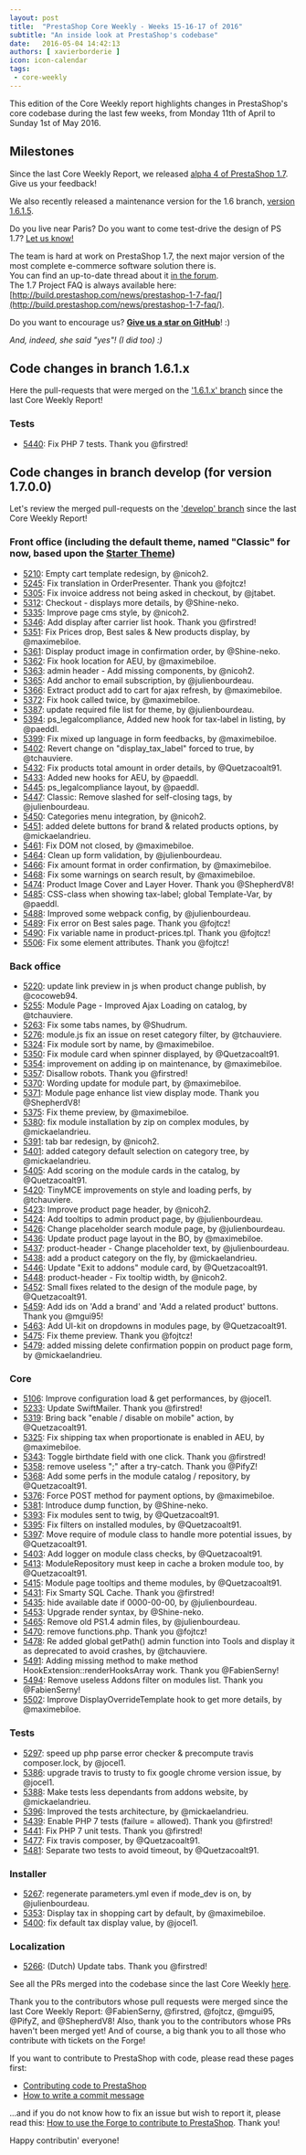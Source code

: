 ```yaml
---
layout: post
title:  "PrestaShop Core Weekly - Weeks 15-16-17 of 2016"
subtitle: "An inside look at PrestaShop's codebase"
date:   2016-05-04 14:42:13
authors: [ xavierborderie ]
icon: icon-calendar
tags:
 - core-weekly
---
```


This edition of the Core Weekly report highlights changes in PrestaShop's core codebase during the last few weeks, from Monday 11th of April to Sunday 1st of May 2016.


## Milestones

Since the last Core Weekly Report, we released [alpha 4 of PrestaShop 1.7](http://build.prestashop.com/news/here-comes-prestashop-1-7-alpha-4/). Give us your feedback!

We also recently released a maintenance version for the 1.6 branch, [version 1.6.1.5](http://build.prestashop.com/news/prestashop-1615-maintenance-release/).

Do you live near Paris? Do you want to come test-drive the design of PS 1.7? [Let us know!](http://build.prestashop.com/news/call-for-user-testing-volunteers/)

The team is hard at work on PrestaShop 1.7, the next major version of the most complete e-commerce software solution there is. <br/>
You can find an up-to-date thread about it [in the forum](https://www.prestashop.com/forums/topic/480580-want-to-know-more-about-17/).<br/>
The 1.7 Project FAQ is always available here: [http://build.prestashop.com/news/prestashop-1-7-faq/](http://build.prestashop.com/news/prestashop-1-7-faq/).

Do you want to encourage us? **[Give us a star on GitHub](https://github.com/PrestaShop/PrestaShop)**! :)

<i>And, indeed, she said "yes"! (I did too) :)</i>


## Code changes in branch 1.6.1.x

Here the pull-requests that were merged on the ['1.6.1.x' branch](https://github.com/PrestaShop/PrestaShop/tree/1.6.1.x) since the last Core Weekly Report!


### Tests

 * [5440](https://github.com/PrestaShop/PrestaShop/pull/5440): Fix PHP 7 tests. Thank you @firstred!
 
 
## Code changes in branch develop (for version 1.7.0.0)

Let's review the merged pull-requests on the ['develop' branch](https://github.com/PrestaShop/PrestaShop/tree/develop) since the last Core Weekly Report!
 

### Front office (including the default theme, named "Classic" for now, based upon the [Starter Theme](https://github.com/PrestaShop/PrestaShop/tree/develop/themes/classic))

 * [5210](https://github.com/PrestaShop/PrestaShop/pull/5210): Empty cart template redesign, by @nicoh2.
 * [5245](https://github.com/PrestaShop/PrestaShop/pull/5245): Fix translation in OrderPresenter. Thank you @fojtcz!
 * [5305](https://github.com/PrestaShop/PrestaShop/pull/5305): Fix invoice address not being asked in checkout, by @jtabet.
 * [5312](https://github.com/PrestaShop/PrestaShop/pull/5312): Checkout - displays more details, by @Shine-neko.
 * [5335](https://github.com/PrestaShop/PrestaShop/pull/5335): Improve page cms style, by @nicoh2.
 * [5346](https://github.com/PrestaShop/PrestaShop/pull/5346): Add display after carrier list hook. Thank you @firstred!
 * [5351](https://github.com/PrestaShop/PrestaShop/pull/5351): Fix Prices drop, Best sales & New products display, by @maximebiloe.
 * [5361](https://github.com/PrestaShop/PrestaShop/pull/5361): Display product image in confirmation order, by @Shine-neko.
 * [5362](https://github.com/PrestaShop/PrestaShop/pull/5362): Fix hook location for AEU, by @maximebiloe.
 * [5363](https://github.com/PrestaShop/PrestaShop/pull/5363): admin header - Add missing components, by @nicoh2.
 * [5365](https://github.com/PrestaShop/PrestaShop/pull/5365): Add anchor to email subscription, by @julienbourdeau.
 * [5366](https://github.com/PrestaShop/PrestaShop/pull/5366): Extract product add to cart for ajax refresh, by @maximebiloe.
 * [5372](https://github.com/PrestaShop/PrestaShop/pull/5372): Fix hook called twice, by @maximebiloe.
 * [5387](https://github.com/PrestaShop/PrestaShop/pull/5387): update required file list for theme, by @julienbourdeau.
 * [5394](https://github.com/PrestaShop/PrestaShop/pull/5394): ps_legalcompliance, Added new hook for tax-label in listing, by @paeddl.
 * [5399](https://github.com/PrestaShop/PrestaShop/pull/5399): Fix mixed up language in form feedbacks, by @maximebiloe.
 * [5402](https://github.com/PrestaShop/PrestaShop/pull/5402): Revert change on "display_tax_label" forced to true, by @tchauviere.
 * [5432](https://github.com/PrestaShop/PrestaShop/pull/5432): Fix products total amount in order details, by @Quetzacoalt91.
 * [5433](https://github.com/PrestaShop/PrestaShop/pull/5433): Added new hooks for AEU, by @paeddl.
 * [5445](https://github.com/PrestaShop/PrestaShop/pull/5445): ps_legalcompliance layout, by @paeddl.
 * [5447](https://github.com/PrestaShop/PrestaShop/pull/5447): Classic: Remove slashed for self-closing tags, by @julienbourdeau.
 * [5450](https://github.com/PrestaShop/PrestaShop/pull/5450): Categories menu integration, by @nicoh2.
 * [5451](https://github.com/PrestaShop/PrestaShop/pull/5451): added delete buttons for brand & related products options, by @mickaelandrieu.
 * [5461](https://github.com/PrestaShop/PrestaShop/pull/5461): Fix DOM not closed, by @maximebiloe.
 * [5464](https://github.com/PrestaShop/PrestaShop/pull/5464): Clean up form validation, by @julienbourdeau.
 * [5466](https://github.com/PrestaShop/PrestaShop/pull/5466): Fix amount format in order confirmation, by @maximebiloe.
 * [5468](https://github.com/PrestaShop/PrestaShop/pull/5468): Fix some warnings on search result, by @maximebiloe.
 * [5474](https://github.com/PrestaShop/PrestaShop/pull/5474): Product Image Cover and Layer Hover. Thank you @ShepherdV8!
 * [5485](https://github.com/PrestaShop/PrestaShop/pull/5485): CSS-class when showing tax-label; global Template-Var, by @paeddl.
 * [5488](https://github.com/PrestaShop/PrestaShop/pull/5488): Improved some webpack config, by @julienbourdeau.
 * [5489](https://github.com/PrestaShop/PrestaShop/pull/5489): Fix error on Best sales page. Thank you @fojtcz!
 * [5490](https://github.com/PrestaShop/PrestaShop/pull/5490): Fix variable name in product-prices.tpl. Thank you @fojtcz!
 * [5506](https://github.com/PrestaShop/PrestaShop/pull/5506): Fix some element attributes. Thank you @fojtcz!


### Back office

 * [5220](https://github.com/PrestaShop/PrestaShop/pull/5220): update link preview in js when product change publish, by @cocoweb94.
 * [5255](https://github.com/PrestaShop/PrestaShop/pull/5255): Module Page - Improved Ajax Loading on catalog, by @tchauviere.
 * [5263](https://github.com/PrestaShop/PrestaShop/pull/5263): Fix some tabs names, by @Shudrum.
 * [5276](https://github.com/PrestaShop/PrestaShop/pull/5276): module.js fix an issue on reset category filter, by @tchauviere.
 * [5324](https://github.com/PrestaShop/PrestaShop/pull/5324): Fix module sort by name, by @maximebiloe.
 * [5350](https://github.com/PrestaShop/PrestaShop/pull/5350): Fix module card when spinner displayed, by @Quetzacoalt91.
 * [5354](https://github.com/PrestaShop/PrestaShop/pull/5354): improvement on adding ip on maintenance, by @maximebiloe.
 * [5357](https://github.com/PrestaShop/PrestaShop/pull/5357): Disallow robots. Thank you @firstred!
 * [5370](https://github.com/PrestaShop/PrestaShop/pull/5370): Wording update for module part, by @maximebiloe.
 * [5371](https://github.com/PrestaShop/PrestaShop/pull/5371): Module page enhance list view display mode. Thank you @ShepherdV8!
 * [5375](https://github.com/PrestaShop/PrestaShop/pull/5375): Fix theme preview, by @maximebiloe.
 * [5380](https://github.com/PrestaShop/PrestaShop/pull/5380): fix module installation by zip on complex modules, by @mickaelandrieu.
 * [5391](https://github.com/PrestaShop/PrestaShop/pull/5391): tab bar redesign, by @nicoh2.
 * [5401](https://github.com/PrestaShop/PrestaShop/pull/5401): added category default selection on category tree, by @mickaelandrieu.
 * [5405](https://github.com/PrestaShop/PrestaShop/pull/5405): Add scoring on the module cards in the catalog, by @Quetzacoalt91.
 * [5420](https://github.com/PrestaShop/PrestaShop/pull/5420): TinyMCE improvements on style and loading perfs, by @tchauviere.
 * [5423](https://github.com/PrestaShop/PrestaShop/pull/5423): Improve product page header, by @nicoh2.
 * [5424](https://github.com/PrestaShop/PrestaShop/pull/5424): Add tooltips to admin product page, by @julienbourdeau.
 * [5426](https://github.com/PrestaShop/PrestaShop/pull/5426): Change placeholder search module page, by @julienbourdeau.
 * [5436](https://github.com/PrestaShop/PrestaShop/pull/5436): Update product page layout in the BO, by @maximebiloe.
 * [5437](https://github.com/PrestaShop/PrestaShop/pull/5437): product-header - Change placeholder text, by @julienbourdeau.
 * [5438](https://github.com/PrestaShop/PrestaShop/pull/5438): add a product category on the fly, by @mickaelandrieu.
 * [5446](https://github.com/PrestaShop/PrestaShop/pull/5446): Update "Exit to addons" module card, by @Quetzacoalt91.
 * [5448](https://github.com/PrestaShop/PrestaShop/pull/5448): product-header - Fix tooltip width, by @nicoh2.
 * [5452](https://github.com/PrestaShop/PrestaShop/pull/5452): Small fixes related to the design of the module page, by @Quetzacoalt91.
 * [5459](https://github.com/PrestaShop/PrestaShop/pull/5459): Add ids on 'Add a brand' and 'Add a related product' buttons. Thank you @mgui95!
 * [5463](https://github.com/PrestaShop/PrestaShop/pull/5463): Add UI-kit on dropdowns in modules page, by @Quetzacoalt91.
 * [5475](https://github.com/PrestaShop/PrestaShop/pull/5475): Fix theme preview. Thank you @fojtcz!
 * [5479](https://github.com/PrestaShop/PrestaShop/pull/5479): added missing delete confirmation poppin on product page form, by @mickaelandrieu.

 
### Core

 * [5106](https://github.com/PrestaShop/PrestaShop/pull/5106): Improve configuration load & get performances, by @jocel1.
 * [5233](https://github.com/PrestaShop/PrestaShop/pull/5233): Update SwiftMailer. Thank you @firstred!
 * [5319](https://github.com/PrestaShop/PrestaShop/pull/5319): Bring back "enable / disable on mobile" action, by @Quetzacoalt91.
 * [5325](https://github.com/PrestaShop/PrestaShop/pull/5325): Fix shipping tax when proportionate is enabled in AEU, by @maximebiloe.
 * [5343](https://github.com/PrestaShop/PrestaShop/pull/5343): Toggle birthdate field with one click. Thank you @firstred!
 * [5358](https://github.com/PrestaShop/PrestaShop/pull/5358): remove useless ";" after a try-catch. Thank you @PifyZ!
 * [5368](https://github.com/PrestaShop/PrestaShop/pull/5368): Add some perfs in the module catalog / repository, by @Quetzacoalt91.
 * [5376](https://github.com/PrestaShop/PrestaShop/pull/5376): Force POST method for payment options, by @maximebiloe.
 * [5381](https://github.com/PrestaShop/PrestaShop/pull/5381): Introduce dump function, by @Shine-neko.
 * [5393](https://github.com/PrestaShop/PrestaShop/pull/5393): Fix modules sent to twig, by @Quetzacoalt91.
 * [5395](https://github.com/PrestaShop/PrestaShop/pull/5395): Fix filters on installed modules, by @Quetzacoalt91.
 * [5397](https://github.com/PrestaShop/PrestaShop/pull/5397): Move require of module class to handle more potential issues, by @Quetzacoalt91.
 * [5403](https://github.com/PrestaShop/PrestaShop/pull/5403): Add logger on module class checks, by @Quetzacoalt91.
 * [5413](https://github.com/PrestaShop/PrestaShop/pull/5413): ModuleRepository must keep in cache a broken module too, by @Quetzacoalt91.
 * [5415](https://github.com/PrestaShop/PrestaShop/pull/5415): Module page tooltips and theme modules, by @Quetzacoalt91.
 * [5431](https://github.com/PrestaShop/PrestaShop/pull/5431): Fix Smarty SQL Cache. Thank you @firstred!
 * [5435](https://github.com/PrestaShop/PrestaShop/pull/5435): hide available date if 0000-00-00, by @julienbourdeau.
 * [5453](https://github.com/PrestaShop/PrestaShop/pull/5453): Upgrade render syntax, by @Shine-neko.
 * [5465](https://github.com/PrestaShop/PrestaShop/pull/5465): Remove old PS1.4 admin files, by @julienbourdeau.
 * [5470](https://github.com/PrestaShop/PrestaShop/pull/5470): remove functions.php. Thank you @fojtcz!
 * [5478](https://github.com/PrestaShop/PrestaShop/pull/5478): Re added global getPath() admin function into Tools and display it as deprecated to avoid crashes, by @tchauviere.
 * [5491](https://github.com/PrestaShop/PrestaShop/pull/5491): Adding missing method to make method HookExtension::renderHooksArray work. Thank you @FabienSerny!
 * [5494](https://github.com/PrestaShop/PrestaShop/pull/5494): Remove useless Addons filter on modules list. Thank you @FabienSerny!
 * [5502](https://github.com/PrestaShop/PrestaShop/pull/5502): Improve DisplayOverrideTemplate hook to get more details, by @maximebiloe.
 

### Tests

 * [5297](https://github.com/PrestaShop/PrestaShop/pull/5297): speed up php parse error checker & precompute travis composer.lock, by @jocel1.
 * [5386](https://github.com/PrestaShop/PrestaShop/pull/5386): upgrade travis to trusty to fix google chrome version issue, by @jocel1.
 * [5388](https://github.com/PrestaShop/PrestaShop/pull/5388): Make tests less dependants from addons website, by @mickaelandrieu.
 * [5396](https://github.com/PrestaShop/PrestaShop/pull/5396): Improved the tests architecture, by @mickaelandrieu.
 * [5439](https://github.com/PrestaShop/PrestaShop/pull/5439): Enable PHP 7 tests (failure = allowed). Thank you @firstred!
 * [5441](https://github.com/PrestaShop/PrestaShop/pull/5441): Fix PHP 7 unit tests. Thank you @firstred!
 * [5477](https://github.com/PrestaShop/PrestaShop/pull/5477): Fix travis composer, by @Quetzacoalt91.
 * [5481](https://github.com/PrestaShop/PrestaShop/pull/5481): Separate two tests to avoid timeout, by @Quetzacoalt91.

 
### Installer

 * [5267](https://github.com/PrestaShop/PrestaShop/pull/5267): regenerate parameters.yml even if mode_dev is on, by @julienbourdeau.
 * [5353](https://github.com/PrestaShop/PrestaShop/pull/5353): Display tax in shopping cart by default, by @maximebiloe.
 * [5400](https://github.com/PrestaShop/PrestaShop/pull/5400): fix default tax display value, by @jocel1.
 
 
### Localization

 * [5266](https://github.com/PrestaShop/PrestaShop/pull/5266): (Dutch) Update tabs. Thank you @firstred!
 
 

See all the PRs merged into the codebase since the last Core Weekly [here](https://github.com/PrestaShop/PrestaShop/pulls?utf8=%E2%9C%93&q=is%3Apr+is%3Aclosed+merged%3A2016-04-11..2016-05-01+base%3Adevelop+).

Thank you to the contributors whose pull requests were merged since the last Core Weekly Report: @FabienSerny, @firstred, @fojtcz, @mgui95, @PifyZ, and @ShepherdV8! Also, thank you to the contributors whose PRs haven't been merged yet! And of course, a big thank you to all those who contribute with tickets on the Forge!

If you want to contribute to PrestaShop with code, please read these pages first:

 * [Contributing code to PrestaShop](http://doc.prestashop.com/display/PS16/Contributing+code+to+PrestaShop)
 * [How to write a commit message](http://doc.prestashop.com/display/PS16/How+to+write+a+commit+message)

...and if you do not know how to fix an issue but wish to report it, please read this: [How to use the Forge to contribute to PrestaShop](http://doc.prestashop.com/display/PS16/How+to+use+the+Forge+to+contribute+to+PrestaShop). Thank you!

Happy contributin' everyone!
